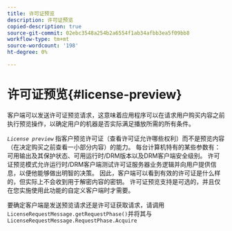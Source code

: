```yaml
---
title: 许可证预览
description: 许可证预览
copied-description: true
source-git-commit: 02ebc3548a254b2a6554f1ab34afbb3ea5f09bb8
workflow-type: tm+mt
source-wordcount: '198'
ht-degree: 0%

---
```


# 许可证预览{#license-preview}

客户端可以发送许可证预览请求，这意味着应用程序可以在请求用户购买内容之前执行预览操作，以确定用户的机器是否实际满足播放所需的所有条件。

*`License preview`* 指客户预览许可证（查看许可证允许哪些权利）而不是预览内容（在决定购买之前查看一小部分内容）的能力。 每台计算机特有的某些参数有：可用输出及其保护状态、可用运行时/DRM版本以及DRM客户端安全级别。 许可证预览模式允许运行时/DRM客户端测试许可证服务器业务逻辑并向用户提供信息，以便他能够做出明智的决策。 因此，客户端可以看到有效的许可证是什么样的，但实际上不会收到用于解密内容的密钥。 许可证预览支持是可选的，并且仅在您实施使用此功能的自定义客户端时才需要。

要确定客户端是发送预览请求还是许可证获取请求，请调用 `LicenseRequestMessage.getRequestPhase()`并将其与 `LicenseRequestMessage.RequestPhase.Acquire`
